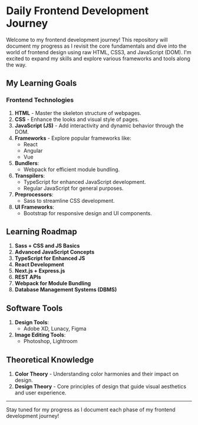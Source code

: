 # Daily Frontend Development Journey

Welcome to my frontend development journey! This repository will document my progress as I revisit the core fundamentals and dive into the world of frontend design using raw HTML, CSS3, and JavaScript (DOM). I'm excited to expand my skills and explore various frameworks and tools along the way.

## My Learning Goals

### Frontend Technologies
1. **HTML** - Master the skeleton structure of webpages.
2. **CSS** - Enhance the looks and visual style of pages.
3. **JavaScript (JS)** - Add interactivity and dynamic behavior through the DOM.
4. **Frameworks** - Explore popular frameworks like:
   - React
   - Angular
   - Vue
5. **Bundlers**:
   - Webpack for efficient module bundling.
6. **Transpilers**:
   - TypeScript for enhanced JavaScript development.
   - Regular JavaScript for general purposes.
7. **Preprocessors**:
   - Sass to streamline CSS development.
8. **UI Frameworks**:
   - Bootstrap for responsive design and UI components.

## Learning Roadmap

1. **Sass + CSS and JS Basics**
2. **Advanced JavaScript Concepts**
3. **TypeScript for Enhanced JS**
4. **React Development**
5. **Next.js + Express.js**
6. **REST APIs**
7. **Webpack for Module Bundling**
8. **Database Management Systems (DBMS)**

## Software Tools

1. **Design Tools**:
   - Adobe XD, Lunacy, Figma
2. **Image Editing Tools**:
   - Photoshop, Lightroom

## Theoretical Knowledge

1. **Color Theory** - Understanding color harmonies and their impact on design.
2. **Design Theory** - Core principles of design that guide visual aesthetics and user experience.

---

Stay tuned for my progress as I document each phase of my frontend development journey!
